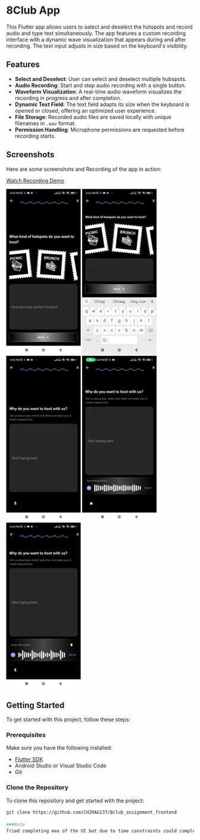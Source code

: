 # 8Club App

This Flutter app allows users to select and deselect the hotspots and record audio and type text simultaneously. The app features a custom recording interface with a dynamic wave visualization that appears during and after recording. The text input adjusts in size based on the keyboard's visibility.

## Features

- **Select and Deselect**: User can select and deselect multiple hubspots.
- **Audio Recording**: Start and stop audio recording with a single button.
- **Waveform Visualization**: A real-time audio waveform visualizes the recording in progress and after completion.
- **Dynamic Text Field**: The text field adapts its size when the keyboard is opened or closed, offering an optimized user experience.
- **File Storage**: Recorded audio files are saved locally with unique filenames in `.wav` format.
- **Permission Handling**: Microphone permissions are requested before recording starts.

## Screenshots

Here are some screenshots and Recording of the app in action:

[Watch Recording Demo](assets/screen_rec.mp4)

<img src="assets/image1.jpg" alt="Experience Screen" width="200" height="auto"/>
<img src="assets/image2.jpg" alt="Experience Screen without overflow" width="200" height="auto"/>
<img src="assets/image3.jpg" alt="Onboarding Screen" width="200" height="auto"/>
<img src="assets/image4.jpg" alt="Recording with sound waves" width="200" height="auto"/>
<img src="assets/image7.jpg" alt="Recording while stopping" width="200" height="auto"/>

## Getting Started

To get started with this project, follow these steps:

### Prerequisites

Make sure you have the following installed:

- [Flutter SDK](https://flutter.dev/docs/get-started/install)
- Android Studio or Visual Studio Code
- Git

### Clone the Repository

To clone this repository and get started with the project:

```bash
git clone https://github.com/CHIRAG137/8club_assignment_frontend

###Note
Tried completing max of the UI but due to time constraints could complete this much and I have implemented the bloc architecture in some of the files so that you can understand my knowledge of bloc but due to less time could not use bloc everywhere.

